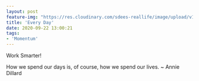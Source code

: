 ```yaml
---
layout: post
feature-img: "https://res.cloudinary.com/sdees-reallife/image/upload/v1555658919/sample_feature_img.png"
title: 'Every Day'
date: 2020-09-22 13:00:21
tags:
- 'Momentum'
---
```

Work Smarter!

<i class="fa fa-child" style="color:plum"></i>

How we spend our days is, of course, how we spend our lives. ~ Annie Dillard
